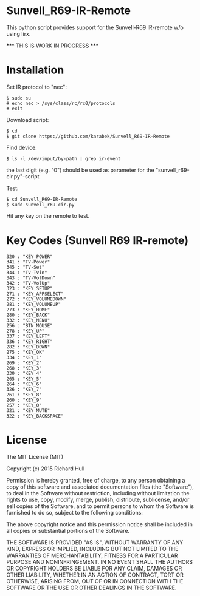 # Sunvell_R69-IR-Remote

This python script provides support for the Sunvell-R69 IR-remote w/o using lirx.

*** THIS IS WORK IN PROGRESS ***

# Installation

Set IR protocol to "nec":
```
$ sudo su
# echo nec > /sys/class/rc/rc0/protocols
# exit
```

Download script:
```
$ cd
$ git clone https://github.com/karabek/Sunvell_R69-IR-Remote
```

Find device:
```
$ ls -l /dev/input/by-path | grep ir-event
```
the last digit (e.g. "0") should be used as parameter for the "sunvell_r69-cir.py"-script

Test:
```
$ cd Sunvell_R69-IR-Remote
$ sudo sunvell_r69-cir.py
```

Hit any key on the remote to test.

# Key Codes (Sunvell R69 IR-remote)

	320 : "KEY_POWER"
	341 : "TV-Power"
	345 : "TV-Set"
	344 : "TV-TVin"
	343 : "TV-VolDown"
	342 : "TV-VolUp"
	323 : "KEY_SETUP"
	271 : "KEY_APPSELECT"
	272 : "KEY_VOLUMEDOWN"
	281 : "KEY_VOLUMEUP"
	273 : "KEY_HOME"
	280 : "KEY_BACK"
	332 : "KEY_MENU"
	256 : "BTN_MOUSE"
	278 : "KEY_UP"
	337 : "KEY_LEFT"
	336 : "KEY_RIGHT"
	282 : "KEY_DOWN"
	275 : "KEY_OK"
	334 : "KEY_1"
	269 : "KEY_2"
	268 : "KEY_3"
	330 : "KEY_4"
	265 : "KEY_5"
	264 : "KEY_6"
	326 : "KEY_7"
	261 : "KEY_8"
	260 : "KEY_9"
	257 : "KEY_0"
	321 : "KEY_MUTE"
	322 : "KEY_BACKSPACE"

# License

The MIT License (MIT)

Copyright (c) 2015 Richard Hull

Permission is hereby granted, free of charge, to any person obtaining a copy
of this software and associated documentation files (the "Software"), to deal
in the Software without restriction, including without limitation the rights
to use, copy, modify, merge, publish, distribute, sublicense, and/or sell
copies of the Software, and to permit persons to whom the Software is
furnished to do so, subject to the following conditions:

The above copyright notice and this permission notice shall be included in all
copies or substantial portions of the Software.

THE SOFTWARE IS PROVIDED "AS IS", WITHOUT WARRANTY OF ANY KIND, EXPRESS OR
IMPLIED, INCLUDING BUT NOT LIMITED TO THE WARRANTIES OF MERCHANTABILITY,
FITNESS FOR A PARTICULAR PURPOSE AND NONINFRINGEMENT. IN NO EVENT SHALL THE
AUTHORS OR COPYRIGHT HOLDERS BE LIABLE FOR ANY CLAIM, DAMAGES OR OTHER
LIABILITY, WHETHER IN AN ACTION OF CONTRACT, TORT OR OTHERWISE, ARISING FROM,
OUT OF OR IN CONNECTION WITH THE SOFTWARE OR THE USE OR OTHER DEALINGS IN THE
SOFTWARE.

